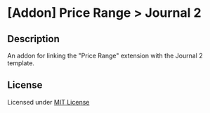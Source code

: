 # [Addon] Price Range > Journal 2

## Description
An addon for linking the "Price Range" extension with the Journal 2 template.

## License
Licensed under [MIT License](https://raw.githubusercontent.com/ocmod-space/ocmod-price-range/main/addons/journal2/LICENSE.txt)

